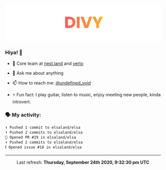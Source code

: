 
![](https://github.com/divy-work/divy-work/raw/master/assets/divy.png)

### Hiya! 👋

- 🔭 Core team at [nest.land](https://github.com/nestdotland/nest.land) and [verto](https://github.com/useverto/verto)

- 💬 Ask me about anything

- 📫 How to reach me: [@undefined_void](https://instagram.com/divy.exe)

- ⚡ Fun fact: I play guitar, listen to music, enjoy meeting new people, kinda introvert.

### 🗣 My activity:

```
⬆️ Pushed 1 commit to elsaland/elsa
⬆️ Pushed 2 commits to elsaland/elsa
💪 Opened PR #19 in elsaland/elsa
⬆️ Pushed 2 commits to elsaland/elsa
❗️ Opened issue #18 in elsaland/elsa
```

------------
<p align="center">Last refresh: <b>Thursday, September 24th 2020, 9:32:30 pm UTC</b></p>
